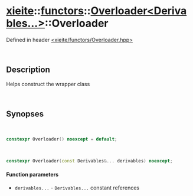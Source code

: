 # [xieite](../../xieite.md)\:\:[functors](../../functors.md)\:\:[Overloader\<Derivables...\>](../Overloader.md)\:\:Overloader
Defined in header [<xieite/functors/Overloader.hpp>](../../../include/xieite/functors/Overloader.hpp)

&nbsp;

## Description
Helps construct the wrapper class

&nbsp;

## Synopses

&nbsp;

```cpp
constexpr Overloader() noexcept = default;
```

&nbsp;

```cpp
constexpr Overloader(const Derivables&... derivables) noexcept;
```
#### Function parameters
- `derivables...` - `Derivables...` constant references
